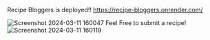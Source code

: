 Recipe Bloggers is deployed!!
https://recipe-bloggers.onrender.com/

![Screenshot 2024-03-11 160047](https://github.com/ArshPunisher/Recipe-Bloggers/assets/86513926/8b3e4415-27f2-4b84-bb19-f5287a55f0e4)
Feel Free to submit a recipe!
![Screenshot 2024-03-11 160119](https://github.com/ArshPunisher/Recipe-Bloggers/assets/86513926/02206df8-c0bb-4213-ba53-9e149345a0ee)
